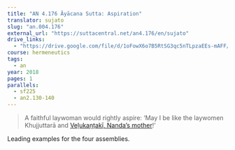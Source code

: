 ```yaml
---
title: "AN 4.176 Āyācana Sutta: Aspiration"
translator: sujato
slug: "an.004.176"
external_url: "https://suttacentral.net/an4.176/en/sujato"
drive_links:
  - "https://drive.google.com/file/d/1oFowX6o7B5RtSG3qc5nTLpzaEEs-mAFF/view?usp=drivesdk"
course: hermeneutics
tags:
  - an
year: 2018
pages: 1
parallels:
  - sf225
  - an2.130-140
---
```


> A faithful laywoman would rightly aspire: ‘May I be like the laywomen Khujjuttarā and [Veḷukaṇṭakī, Nanda’s mother](/content/canon/an7.53)!’

Leading examples for the four assemblies.


